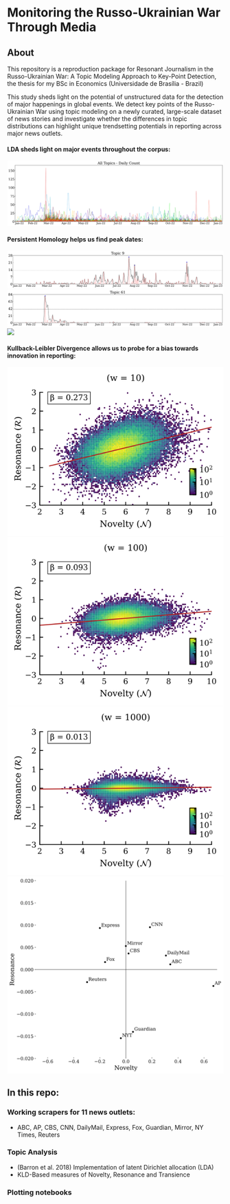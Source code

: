 # Monitoring the Russo-Ukrainian War Through Media

## About
This repository is a reproduction package for Resonant Journalism in the Russo-Ukrainian War: A Topic Modeling Approach to Key-Point Detection, the thesis for my BSc in Economics (Universidade de Brasília - Brazil)

This study sheds light on the potential of unstructured data for the detection of major happenings in global events. We detect key points of the Russo-Ukrainian War using topic modeling on a newly curated, large-scale dataset of news stories and investigate whether the differences in topic distributions can highlight unique trendsetting potentials in reporting across major news outlets.

#### LDA sheds light on major events throughout the corpus:
![](reports/figures/topic_series/Full_topic_count.svg)

#### Persistent Homology helps us find peak dates:
![](reports/figures/peak_detection/peak_detection_topic_9.svg)
![](reports/figures/peak_detection/peak_detection_topic_61.svg)
![](reports/figures/topic_series/Filtered_topic_count.svg)

#### Kullback-Leibler Divergence allows us to probe for a bias towards innovation in reporting:
![](reports/figures/2dhist/All_RvN_10.svg)
![](reports/figures/2dhist/All_RvN_100.svg)
![](reports/figures/2dhist/All_RvN_1000.svg)
![](reports/figures/source_compass/Source_compass.svg)

## In this repo:
### Working scrapers for 11 news outlets:
- ABC, AP, CBS, CNN, DailyMail, Express, Fox, Guardian, Mirror, NY Times, Reuters

### Topic Analysis
- (Barron et al. 2018) Implementation of latent Dirichlet allocation (LDA)
- KLD-Based measures of Novelty, Resonance and Transience

### Plotting notebooks
